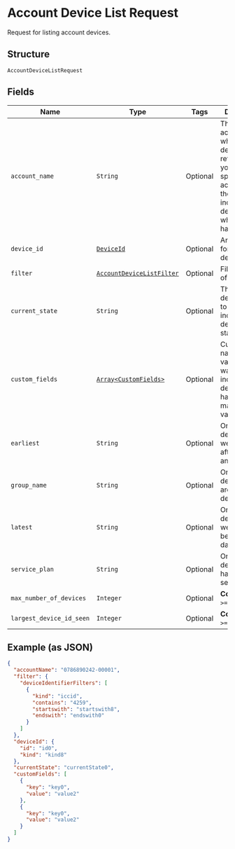 
# Account Device List Request

Request for listing account devices.

## Structure

`AccountDeviceListRequest`

## Fields

| Name | Type | Tags | Description |
|  --- | --- | --- | --- |
| `account_name` | `String` | Optional | The billing account for which a list of devices is returned. If you don't specify an accountName, the list includes all devices to which you have access. |
| `device_id` | [`DeviceId`](../../doc/models/device-id.md) | Optional | An identifier for a single device. |
| `filter` | [`AccountDeviceListFilter`](../../doc/models/account-device-list-filter.md) | Optional | Filter for a list of devices. |
| `current_state` | `String` | Optional | The name of a device state, to only include devices in that state. |
| `custom_fields` | [`Array<CustomFields>`](../../doc/models/custom-fields.md) | Optional | Custom field names and values, if you want to only include devices that have matching values. |
| `earliest` | `String` | Optional | Only include devices that were added after this date and time. |
| `group_name` | `String` | Optional | Only include devices that are in this device group. |
| `latest` | `String` | Optional | Only include devices that were added before this date and time. |
| `service_plan` | `String` | Optional | Only include devices that have this service plan. |
| `max_number_of_devices` | `Integer` | Optional | **Constraints**: `>= 0`, `<= 100` |
| `largest_device_id_seen` | `Integer` | Optional | **Constraints**: `>= 0`, `<= 100` |

## Example (as JSON)

```json
{
  "accountName": "0786890242-00001",
  "filter": {
    "deviceIdentifierFilters": [
      {
        "kind": "iccid",
        "contains": "4259",
        "startswith": "startswith8",
        "endswith": "endswith0"
      }
    ]
  },
  "deviceId": {
    "id": "id0",
    "kind": "kind8"
  },
  "currentState": "currentState0",
  "customFields": [
    {
      "key": "key0",
      "value": "value2"
    },
    {
      "key": "key0",
      "value": "value2"
    }
  ]
}
```

